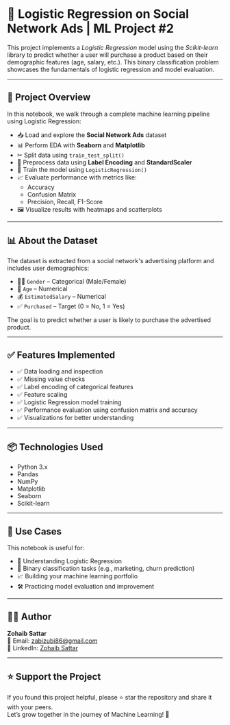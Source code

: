 # 🧠 Logistic Regression on Social Network Ads | ML Project #2

This project implements a *Logistic Regression* model using the *Scikit-learn* library to predict whether a user will purchase a product based on their demographic features (age, salary, etc.). This binary classification problem showcases the fundamentals of logistic regression and model evaluation.

---

## 📘 Project Overview

In this notebook, we walk through a complete machine learning pipeline using Logistic Regression:

- 📥 Load and explore the **Social Network Ads** dataset  
- 📊 Perform EDA with **Seaborn** and **Matplotlib**  
- ✂ Split data using `train_test_split()`  
- 🧼 Preprocess data using **Label Encoding** and **StandardScaler**  
- 🧠 Train the model using `LogisticRegression()`  
- 📈 Evaluate performance with metrics like:
  - Accuracy
  - Confusion Matrix
  - Precision, Recall, F1-Score  
- 🖼 Visualize results with heatmaps and scatterplots

---

## 📊 About the Dataset

The dataset is extracted from a social network's advertising platform and includes user demographics:

- 🧑‍💼 `Gender` – Categorical (Male/Female)
- 👴 `Age` – Numerical
- 💰 `EstimatedSalary` – Numerical
- ✅ `Purchased` – Target (0 = No, 1 = Yes)

The goal is to predict whether a user is likely to purchase the advertised product.

---

## ✅ Features Implemented

- ✅ Data loading and inspection
- ✅ Missing value checks
- ✅ Label encoding of categorical features
- ✅ Feature scaling
- ✅ Logistic Regression model training
- ✅ Performance evaluation using confusion matrix and accuracy
- ✅ Visualizations for better understanding

---

## 📦 Technologies Used

- Python 3.x  
- Pandas  
- NumPy  
- Matplotlib  
- Seaborn  
- Scikit-learn  

---

## 💼 Use Cases

This notebook is useful for:

- 🧪 Understanding Logistic Regression
- 🎯 Binary classification tasks (e.g., marketing, churn prediction)
- 📈 Building your machine learning portfolio
- 🛠 Practicing model evaluation and improvement

---

## 👨‍💻 Author

**Zohaib Sattar**  
📧 Email: [zabizubi86@gmail.com](mailto:zabizubi86@gmail.com)  
🔗 LinkedIn: [Zohaib Sattar](https://www.linkedin.com/in/zohaib-sattar)

---

## ⭐ Support the Project

If you found this project helpful, please ⭐ star the repository and share it with your peers.  
Let’s grow together in the journey of Machine Learning! 🚀
